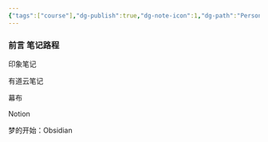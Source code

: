 ```yaml
---
{"tags":["course"],"dg-publish":true,"dg-note-icon":1,"dg-path":"Person/Notes Course.md","permalink":"/Person/Notes Course/","dgPassFrontmatter":true,"noteIcon":1,"created":"2024-10-31T23:11:38.202+08:00","updated":"2024-10-31T23:14:03.744+08:00"}
---
```


### 前言 笔记路程

印象笔记

有道云笔记

幕布

Notion

梦的开始：Obsidian